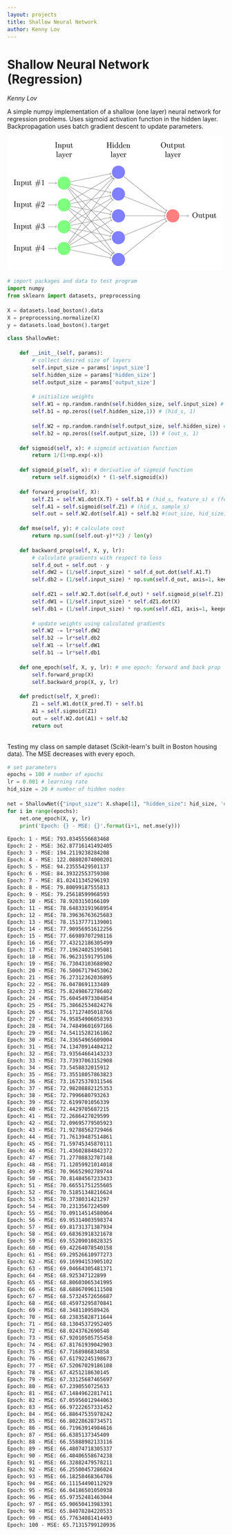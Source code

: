 ```yaml
---
layout: projects
title: Shallow Neural Network
author: Kenny Lov
---
```


# Shallow Neural Network (Regression)

*Kenny Lov*

A simple numpy implementation of a shallow (one layer) neural network for regression problems. Uses sigmoid activation function in the hidden layer. Backpropagation uses batch gradient descent to update parameters. 

![alt tag](../img/neural-network.png)


```python
# import packages and data to test program
import numpy
from sklearn import datasets, preprocessing

X = datasets.load_boston().data
X = preprocessing.normalize(X)
y = datasets.load_boston().target
```


```python
class ShallowNet:
    
    def __init__(self, params):
        # collect desired size of layers
        self.input_size = params['input_size']
        self.hidden_size = params['hidden_size']
        self.output_size = params['output_size']
        
        # initialize weights
        self.W1 = np.random.randn(self.hidden_size, self.input_size) # (hid_s, feature_s)
        self.b1 = np.zeros((self.hidden_size,1)) # (hid_s, 1)
        
        self.W2 = np.random.randn(self.output_size, self.hidden_size) # (out_s, hid_s)
        self.b2 = np.zeros((self.output_size, 1)) # (out_s, 1)
    
    def sigmoid(self, x): # sigmoid activation function
        return 1/(1+np.exp(-x))
    
    def sigmoid_p(self, x): # derivative of sigmoid function
        return self.sigmoid(x) * (1-self.sigmoid(x))

    def forward_prop(self, X):
        self.Z1 = self.W1.dot(X.T) + self.b1 # (hid_s, feature_s) x (feature_s, sample_s)
        self.A1 = self.sigmoid(self.Z1) # (hid_s, sample_s)
        self.out = self.W2.dot(self.A1) + self.b2 #(out_size, hid_size) x (hid_s, sample_s)

    def mse(self, y): # calculate cost
        return np.sum((self.out-y)**2) / len(y)
    
    def backward_prop(self, X, y, lr):
        # calculate gradients with respect to loss
        self.d_out = self.out - y
        self.dW2 = (1/self.input_size) * self.d_out.dot(self.A1.T)
        self.db2 = (1/self.input_size) * np.sum(self.d_out, axis=1, keepdims = True)
        
        self.dZ1 = self.W2.T.dot(self.d_out) * self.sigmoid_p(self.Z1)
        self.dW1 = (1/self.input_size) * self.dZ1.dot(X)
        self.db1 = (1/self.input_size) * np.sum(self.dZ1, axis=1, keepdims= True)
        
        # update weights using calculated gradients
        self.W2 -= lr*self.dW2
        self.b2 -= lr*self.db2
        self.W1 -= lr*self.dW1
        self.b1 -= lr*self.db1
    
    def one_epoch(self, X, y, lr): # one epoch: forward and back prop 
        self.forward_prop(X)
        self.backward_prop(X, y, lr)
        
    def predict(self, X_pred):
        Z1 = self.W1.dot(X_pred.T) + self.b1
        A1 = self.sigmoid(Z1)
        out = self.W2.dot(A1) + self.b2
        return out
        
```

Testing my class on sample dataset (Scikit-learn's built in Boston housing data). The MSE decreases with every epoch.


```python
# set parameters
epochs = 100 # number of epochs
lr = 0.001 # learning rate
hid_size = 20 # number of hidden nodes

net = ShallowNet({"input_size": X.shape[1], "hidden_size": hid_size, 'output_size': 1}) # instantiate class
for i in range(epochs):
    net.one_epoch(X, y, lr)
    print('Epoch: {} - MSE: {}'.format(i+1, net.mse(y)))
```

    Epoch: 1 - MSE: 793.0345556683468
    Epoch: 2 - MSE: 362.87716141492405
    Epoch: 3 - MSE: 194.2119238284208
    Epoch: 4 - MSE: 122.08802074000201
    Epoch: 5 - MSE: 94.23555429501137
    Epoch: 6 - MSE: 84.39322553759308
    Epoch: 7 - MSE: 81.02411345296193
    Epoch: 8 - MSE: 79.80099187555813
    Epoch: 9 - MSE: 79.25618599968593
    Epoch: 10 - MSE: 78.9203150166109
    Epoch: 11 - MSE: 78.64833191968954
    Epoch: 12 - MSE: 78.39636763625683
    Epoch: 13 - MSE: 78.15137771139001
    Epoch: 14 - MSE: 77.90956951612256
    Epoch: 15 - MSE: 77.66989707298116
    Epoch: 16 - MSE: 77.43212186305499
    Epoch: 17 - MSE: 77.19624025195081
    Epoch: 18 - MSE: 76.96231591795106
    Epoch: 19 - MSE: 76.73043103688902
    Epoch: 20 - MSE: 76.50067179453062
    Epoch: 21 - MSE: 76.27312362036895
    Epoch: 22 - MSE: 76.0478691133489
    Epoch: 23 - MSE: 75.82498672786402
    Epoch: 24 - MSE: 75.60454973304854
    Epoch: 25 - MSE: 75.38662534824276
    Epoch: 26 - MSE: 75.17127405018766
    Epoch: 27 - MSE: 74.95854906058393
    Epoch: 28 - MSE: 74.74849601697166
    Epoch: 29 - MSE: 74.54115282161862
    Epoch: 30 - MSE: 74.33654965609004
    Epoch: 31 - MSE: 74.13470914404212
    Epoch: 32 - MSE: 73.93564664143233
    Epoch: 33 - MSE: 73.73937063152908
    Epoch: 34 - MSE: 73.5458832015912
    Epoch: 35 - MSE: 73.35518057863823
    Epoch: 36 - MSE: 73.16725370311546
    Epoch: 37 - MSE: 72.98208882125353
    Epoch: 38 - MSE: 72.7996680793263
    Epoch: 39 - MSE: 72.6199701056339
    Epoch: 40 - MSE: 72.4429705687215
    Epoch: 41 - MSE: 72.2686427029599
    Epoch: 42 - MSE: 72.09695779505923
    Epoch: 43 - MSE: 71.92788562729466
    Epoch: 44 - MSE: 71.76139487514861
    Epoch: 45 - MSE: 71.59745345870111
    Epoch: 46 - MSE: 71.43602884842372
    Epoch: 47 - MSE: 71.27708832707148
    Epoch: 48 - MSE: 71.12059921014018
    Epoch: 49 - MSE: 70.96652902789744
    Epoch: 50 - MSE: 70.81484567233433
    Epoch: 51 - MSE: 70.66551751255605
    Epoch: 52 - MSE: 70.51851348216624
    Epoch: 53 - MSE: 70.3738031421297
    Epoch: 54 - MSE: 70.2313567224509
    Epoch: 55 - MSE: 70.09114514580064
    Epoch: 56 - MSE: 69.95314003598374
    Epoch: 57 - MSE: 69.81731371387934
    Epoch: 58 - MSE: 69.68363918321678
    Epoch: 59 - MSE: 69.55209010828325
    Epoch: 60 - MSE: 69.42264078540158
    Epoch: 61 - MSE: 69.29526610977273
    Epoch: 62 - MSE: 69.16994153905102
    Epoch: 63 - MSE: 69.04664305481371
    Epoch: 64 - MSE: 68.925347122899
    Epoch: 65 - MSE: 68.80603065341995
    Epoch: 66 - MSE: 68.68867096111508
    Epoch: 67 - MSE: 68.57324572656687
    Epoch: 68 - MSE: 68.45973295870841
    Epoch: 69 - MSE: 68.3481109589426
    Epoch: 70 - MSE: 68.23835828711644
    Epoch: 71 - MSE: 68.13045372952405
    Epoch: 72 - MSE: 68.0243762690548
    Epoch: 73 - MSE: 67.92010505755458
    Epoch: 74 - MSE: 67.81761939042903
    Epoch: 75 - MSE: 67.7168986834858
    Epoch: 76 - MSE: 67.61792245198673
    Epoch: 77 - MSE: 67.52067029186108
    Epoch: 78 - MSE: 67.4251218630145
    Epoch: 79 - MSE: 67.33125687465697
    Epoch: 80 - MSE: 67.2390550725633
    Epoch: 81 - MSE: 67.14849622817411
    Epoch: 82 - MSE: 67.05956012944063
    Epoch: 83 - MSE: 66.97222657331452
    Epoch: 84 - MSE: 66.88647535978242
    Epoch: 85 - MSE: 66.80228628734571
    Epoch: 86 - MSE: 66.71963914984616
    Epoch: 87 - MSE: 66.6385137345409
    Epoch: 88 - MSE: 66.55888982133116
    Epoch: 89 - MSE: 66.48074718305337
    Epoch: 90 - MSE: 66.40406558674238
    Epoch: 91 - MSE: 66.32882479578211
    Epoch: 92 - MSE: 66.25500457286024
    Epoch: 93 - MSE: 66.18258468364786
    Epoch: 94 - MSE: 66.11154490112929
    Epoch: 95 - MSE: 66.04186501050938
    Epoch: 96 - MSE: 65.97352481463044
    Epoch: 97 - MSE: 65.90650413983391
    Epoch: 98 - MSE: 65.84078284220533
    Epoch: 99 - MSE: 65.77634081414493
    Epoch: 100 - MSE: 65.71315799120936

